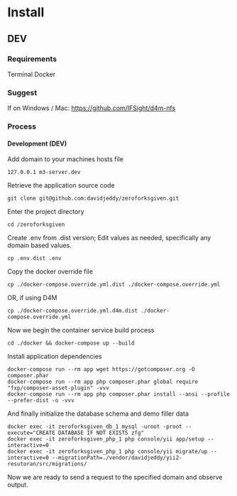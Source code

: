 # Install

## DEV

### Requirements

Terminal
Docker

### Suggest

If on Windows / Mac: https://github.com/IFSight/d4m-nfs


### Process

#### Development (DEV)

Add domain to your machines hosts file

    127.0.0.1 m3-server.dev

Retrieve the application source code

    git clone git@github.com:davidjeddy/zeroforksgiven.git

Enter the project directory

    cd /zeroforksgiven

Create .env from .dist version; Edit values as needed, specifically any domain based values.

    cp .env.dist .env

Copy the docker override file

    cp ./docker-compose.override.yml.dist ./docker-compose.override.yml

OR, if using D4M

    cp ./docker-compose.override.yml.d4m.dist ./docker-compose.override.yml

Now we begin the container service build process

    cd ./docker && docker-compose up --build

Install application dependencies

    docker-compose run --rm app wget https://getcomposer.org -O composer.phar
    docker-compose run --rm app php composer.phar global require "fxp/composer-asset-plugin" -vvv
    docker-compose run --rm app php composer.phar install --ansi --profile --prefer-dist -o -vvv

And finally initialize the database schema and demo filler data

    docker exec -it zeroforksgiven_db_1 mysql -uroot -proot --execute="CREATE DATABASE IF NOT EXISTS zfg"
    docker exec -it zeroforksgiven_php_1 php console/yii app/setup --interactive=0
    docker exec -it zeroforksgiven_php_1 php console/yii migrate/up --interactive=0 --migrationPath=./vendor/davidjeddy/yii2-resutoran/src/migrations/

Now we are ready to send a request to the specified domain and observe output.
